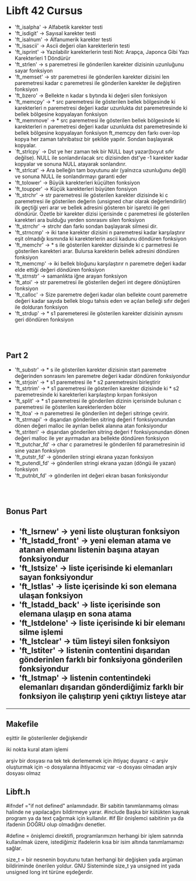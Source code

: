 <h1 aling="center">Libft 42 Cursus</h1>
<ul>
<li>'ft_isalpha' -> Alfabetik karekter testi </li>
<li>'ft_isdigit' -> Sayısal karekter testi</li>
<li>'ft_isalnum' -> Alfanumerik karekter testi</li>
<li>'ft_isascii' -> Ascii değeri olan karekterlerin testi</li>
<li>'ft_isprint' -> Yazılabilir karekterlerin testi Not: Arapça, Japonca Gibi Yazı Karekterleri 1 Döndürür</li>
<li>'ft_strlen' -> s paremetresi ile gönderilen karekter dizisinin uzunluğunu sayar fonksiyon</li>
<li>'ft_memset' -> str paremetresi ile gönderilen karekter dizisini len paremetresi kadar c paremetresi ile gönderilen karekter ile değiştiren fonksiyon</li>
<li>'ft_bzero' -> Bellekte n kadar s bytında ki değeri silen fonksiyon</li>
<li>'ft_memcpy' -> * src paremetresi ile gösterilen bellek bölgesinde ki karekterleri n paremetresi değeri kadar uzunlukta dst paremetresinde ki bellek bölgesine kopyalayan fonksiyon</li>
<li>'ft_memmove' -> * src paremetresi ile gösterilen bellek bölgesinde ki karekterleri n paremetresi değeri kadar uzunlukta dst paremetresinde ki bellek bölgesine kopyalayan fonksiyon ft_memcpy den farkı over-lop kopya her zaman tahribatsız bir şekilde yapılır. Sondan başlayarak kopyalar. </li>
<li>`ft_strlcpy` -> Dst ye her zaman tek bir NULL bayt yazar(boyut sıfır değilse). NULL ile sonlandırılacak src dizisinden dst'ye -1 karekter kadar kopyalar ve sonuna NULL atayarak sonlandırır.</li>
<li> 'ft_strlcat' -> Ara belleğin tam boyutunu alır (yalnızca uzunluğunu değil) ve sonuna NULL ile sonlandırmayı garanti eder</li>
<li> 'ft_tolower' -> Büyük karekterleri küçülten fonksiyon </li>
<li> 'ft_toupper' -> Küçük karekterleri büyüten fonsiyon </li>
<li> 'ft_strchr' -> str paremetresi ile gösterilen karekter dizisinde ki c paremetresi ile gösterilen değerin (unsigned char olarak değerlendirilir) ilk geçtiği yeri arar ve bellek adresini gösteren bir işaretci ile geri döndürür. Özetle bir karekter dizisi içerisinde c paremetresi ile gösterilen karekteri ara bulduğu yerden sonrasını silen fonksiyon </li>
<li>'ft_strrchr' -> strchr dan farkı sondan başlayarak silmesi dir. </li>
<li> 'ft_strncmp' -> iki tane karekter dizisini n paremetresi kadar karşılaştırır eşit olmadığı kısmında ki karekterlerin ascii kadunu döndüren fonksiyon </li>
<li> 'ft_memchr' -> * s ile gösterilen karekter dizisinde ki c parmetresi ile gösterilen karekteri arar. Bulursa karekterin bellek adresini döndüren fonksiyon</li>
<li> 'ft_memcmp' -> iki bellek bloğunu karşılaştırır n paremetre değeri kadar elde ettiği değeri döndüren fonksiyon</li>
<li> 'ft_strnstr' -> samanlıkta iğne arayan fonksiyon</li>
<li> 'ft_atoi' -> str paremetresi ile gösterilen değeri int degere dönüştüren fonksiyon</li>
<li> 'ft_calloc' -> Size paremetre değeri kadar olan bellekte count paremetre değeri kadar sayıda bellek blogu tahsis eden ve açılan belleği sıfır değeri ile dolduran fonksiyon</li>
<li> 'ft_strdup' -> * s1 paremeteresi ile gösterilen karekter dizisinin aynısını geri döndüren fonksiyon</li>
</ul>
<br><br>

<h2>Part 2</h2> 
<ul>
<li>'ft_substr' -> * s ile gösterilen karekter dizisinin start paremetre değerinden sonrasını len paremetre değeri kadar döndüren fonksiyondur</li>
<li> 'ft_strjoin' -> * s1 paremetresi ile * s2 paremetresini birleştirir</li>
<li> 'ft_strtrim' -> * s1 paremetresi ile gösterilen karekter dizisinde ki * s2 paremetresinde ki karekterleri karşılaştırıp kırpan fonksiyon </li>
<li> 'ft_split' -> * s1 paremetresi ile gönderilen dizinin içerisinde bulunan c paremetresi ile gösterilen karekterlerden böler</li>
<li> 'ft_itoa' -> n paremetresi ile gönderilen int değeri sitringe çevirir.</li>
<li> 'ft_strmapi' -> dışarıdan gönderilen sitring değeri f fonksiyonundan dönen değeri malloc ile ayrılan bellek alanına atan fonksiyondur</li>
<li> 'ft_striteri' -> dışarıdan gönderilen sitring değeri f fonksiyonundan dönen değeri malloc ile yer ayırmadan ara bellekte döndüren fonksiyon</li>
<li> 'ft_putchar_fd' -> char c parametresi le gönderilen fd parametresinin id sine yazan fonksiyon</li>
<li> 'ft_putstr_fd' -> gönderilen stringi ekrana yazan fonksiyon</li>
<li> 'ft_putendl_fd' -> gönderilen stringi ekrana yazan (döngü ile yazan) fonksiyon</li>
<li> 'ft_putnbt_fd' -> gönderilen int değeri ekran basan fonksiyondur</li>
</ul>  
<br><br>
  
<h2>Bonus Part<h2>  
<ul>
<li>'ft_lsrnew' -> yeni liste oluşturan fonksiyon</li>
<li>'ft_lstadd_front' -> yeni eleman atama ve atanan elemanı listenin başına atayan fonksiyondur</li> 
<li> 'ft_lstsize' -> liste içerisinde ki elemanları sayan fonksiyondur</li>
<li> 'ft_lstlas' -> liste içerisinde ki son elemana ulaşan fonksiyon</li>
<li> 'ft_lstadd_back' -> liste içerisinde son elemana ulaşıp en sona atama</li>
<li> 'ft_lstdelone' -> liste içerisinde ki bir elemanı silme işlemi </li>
<li> 'ft_lstclear' -> tüm listeyi silen fonksiyon</li>
<li>'ft_lstiter' -> listenin contentini dışarıdan gönderinlen farklı bir fonksiyona gönderilen fonksiyondur</li>
<li>'ft_lstmap' -> listenin contentindeki elemanları dışarıdan gönderdiğimiz farklı bir fonksiyon ile çalıştırıp yeni çıktıyı listeye atar</li>
</ul> 
  
  <hr>
  
  <h2>Makefile</h2>
  
  <p> eşittir ile gösterilenler değişkendir </p>
  <p>iki nokta kural atam işlemi </p>
  arşiv bir dosyası na tek tek derlememek için ihtiyaç duyarız 
  -c arşiv oluşturmak için -o dosyalarına ihtiyacımız var 
  -o dosyası olmadan arşiv dosyası olmaz 
  
  <h2>Libft.h</h2>
  
 <p> #ifndef ="if not defined" anlamındadır. Bir sabitin tanımlanmamış olması halinde ne yapılacağını bildirmeye yarar. #include Başka bir kütükten kaynak program ya da text çağırmak için kullanılır. #if Bir önişlemci sabitinin ya da ifadenin DOĞRU olup olmadığını denetler. </p>
<p>  #define = önişlemci direktifi, programlarımızın herhangi bir işlem satırında kullanılmak üzere, istediğimiz ifadelerin kısa bir isim altında tanımlamamızı sağlar. </p>

<p>size_t = bir nesnenin boyutunu tutan herhangi bir değişken yada argüman bildiriminde önerilen yoldur. 
GNU Sisteminde size_t ya unsigned int yada unsigned long int türüne eşdeğerdir. </p>
